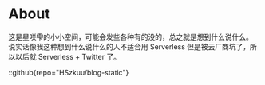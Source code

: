 # About
这是星咲雫的小小空间，可能会发些各种有的没的，总之就是想到什么说什么。  
说实话像我这种想到什么说什么的人不适合用 Serverless 但是被云厂商坑了，所以以后就 Serverless + Twitter 了。

::github{repo="HSzkuu/blog-static"}